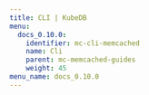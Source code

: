 ```yaml
---
title: CLI | KubeDB
menu:
  docs_0.10.0:
    identifier: mc-cli-memcached
    name: Cli
    parent: mc-memcached-guides
    weight: 45
menu_name: docs_0.10.0
---
```


